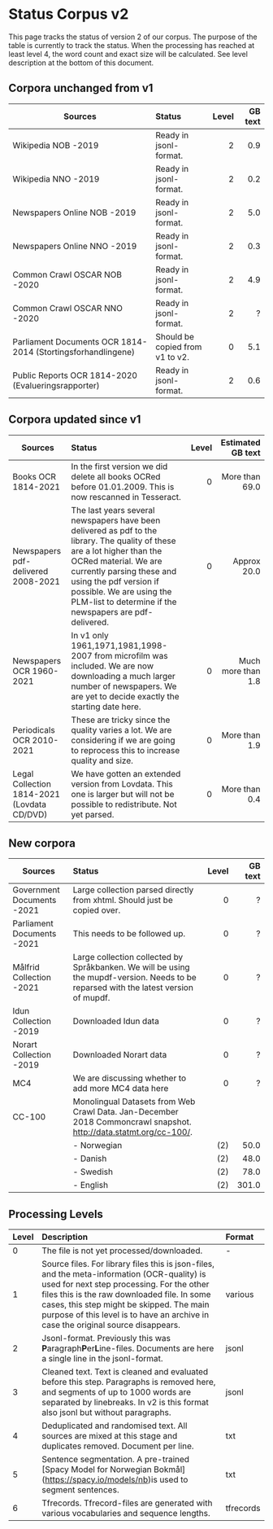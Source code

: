 # Status Corpus v2
This page tracks the status of version 2 of our corpus. The purpose of the table is currently to track the status. When the processing has reached at least level 4, the word count and exact size will be calculated. See level description at the bottom of this document.


## Corpora unchanged from v1
| Sources  |   Status | Level | GB text |
| -------- |   :-----|   -----:| -----:|
| Wikipedia NOB -2019  | Ready in jsonl-format. | 2| 0.9 |
| Wikipedia NNO -2019 | Ready in jsonl-format. | 2 | 0.2 |
| Newspapers Online NOB -2019 | Ready in jsonl-format. | 2 | 5.0 |
| Newspapers Online NNO -2019 |  Ready in jsonl-format.  | 2 | 0.3 |
| Common Crawl OSCAR NOB -2020 |  Ready in jsonl-format. | 2 | 4.9 |
| Common Crawl OSCAR NNO -2020 |  Ready in jsonl-format. | 2 | ? |
| Parliament Documents OCR 1814-2014 (Stortingsforhandlingene)  |  Should be copied from v1 to v2. | 0 | 5.1 |
| Public Reports OCR 1814-2020 (Evalueringsrapporter) |  Ready in jsonl-format. |2 | 0.6 |



## Corpora updated since v1
| Sources  |   Status | Level | Estimated GB text |
| -------- |   :-----|   -----:| -----:|
| Books OCR 1814-2021| In the first version we did delete all books OCRed before 01.01.2009. This is now rescanned in Tesseract.  | 0| More than 69.0 |
| Newspapers pdf-delivered 2008-2021| The last years several newspapers have been delivered as pdf to the library. The quality of these are a lot higher than the OCRed material. We are currently parsing these and using the pdf version if possible. We are using the PLM-list to determine if the newspapers are pdf-delivered. | 0 | Approx 20.0 |
| Newspapers OCR 1960-2021|  In v1 only 1961,1971,1981,1998-2007 from microfilm was included. We are now downloading a much larger number of newspapers. We are yet to decide exactly the starting date here. | 0| Much more than 1.8 |
| Periodicals OCR 2010-2021 |  These are tricky since the quality varies a lot. We are considering if we are going to reprocess this to increase quality and size. |0 | More than 1.9 |
| Legal Collection 1814-2021 (Lovdata CD/DVD) |  We have gotten an extended version from Lovdata. This one is larger but will not be possible to redistribute. Not yet parsed. | 0| More than 0.4|


## New corpora
| Sources  |   Status | Level | GB text |
| -------- |   :-----|   -----:| -----:|
| Government Documents -2021  | Large collection parsed directly from xhtml. Should just be copied over.| 0| ? |
| Parliament Documents -2021  | This needs to be followed up. | 0| ? |
| Målfrid Collection -2021  | Large collection collected by Språkbanken. We will be using the mupdf-version. Needs to be reparsed with the latest version of mupdf.| 0| ? |
| Idun Collection -2019  | Downloaded Idun data| 0| ? |
| Norart Collection -2019  | Downloaded Norart data| 0| ? |
| MC4  | We are discussing whether to add more MC4 data here| 0| ? |
| CC-100 | Monolingual Datasets from Web Crawl Data. Jan-December 2018 Commoncrawl snapshot. http://data.statmt.org/cc-100/.  | |  |
|   | - Norwegian | (2)| 50.0 |
|   | - Danish | (2) | 48.0  |
|   | - Swedish | (2) | 78.0  |
|   | - English | (2) | 301.0 |



## Processing Levels
| Level  |   Description | Format |
| -------- |   :-----|  :-----|
| 0 | The file is not yet processed/downloaded. | - | 
| 1 | Source files. For library files this is json-files, and the meta-information (OCR-quality) is used for next step processing. For the other files this is the raw downloaded file. In some cases, this step might be skipped. The main purpose of this level is to have an archive in case the original source disappears.| various |
| 2 | Jsonl-format. Previously this was **P**aragraph**P**er**L**ine-files. Documents are here a single line in the jsonl-format.| jsonl |
| 3 | Cleaned text. Text is cleaned and evaluated before this step. Paragraphs is removed here, and segments of up to 1000 words are separated by linebreaks. In v2 is this format also jsonl but without paragraphs.| jsonl |
| 4 | Deduplicated and randomised text. All sources are mixed at this stage and duplicates removed. Document per line.| txt |
| 5 | Sentence segmentation. A pre-trained [Spacy Model for Norwegian Bokmål] (https://spacy.io/models/nb)is used to segment sentences.| txt |
| 6 | Tfrecords. Tfrecord-files are generated with various vocabularies and sequence lengths.| tfrecords |


